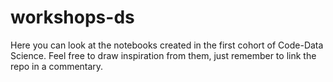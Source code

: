 # workshops-ds

Here you can look at the notebooks created in the first cohort of Code-Data Science. Feel free to draw inspiration from them, just remember to link the repo in a commentary. 
